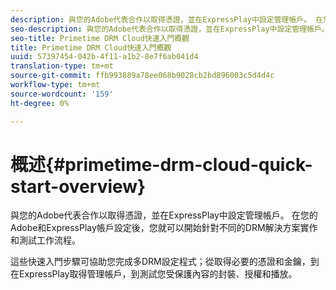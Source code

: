 ```yaml
---
description: 與您的Adobe代表合作以取得憑證，並在ExpressPlay中設定管理帳戶。 在您的Adobe和ExpressPlay帳戶設定後，您就可以開始針對不同的DRM解決方案實作和測試工作流程。
seo-description: 與您的Adobe代表合作以取得憑證，並在ExpressPlay中設定管理帳戶。 在您的Adobe和ExpressPlay帳戶設定後，您就可以開始針對不同的DRM解決方案實作和測試工作流程。
seo-title: Primetime DRM Cloud快速入門概觀
title: Primetime DRM Cloud快速入門概觀
uuid: 57397454-042b-4f11-a1b2-8e7f6ab041d4
translation-type: tm+mt
source-git-commit: ffb993889a78ee068b9028cb2bd896003c5d4d4c
workflow-type: tm+mt
source-wordcount: '159'
ht-degree: 0%

---
```



# 概述{#primetime-drm-cloud-quick-start-overview}

與您的Adobe代表合作以取得憑證，並在ExpressPlay中設定管理帳戶。 在您的Adobe和ExpressPlay帳戶設定後，您就可以開始針對不同的DRM解決方案實作和測試工作流程。

這些快速入門步驟可協助您完成多DRM設定程式；從取得必要的憑證和金鑰，到在ExpressPlay取得管理帳戶，到測試您受保護內容的封裝、授權和播放。
